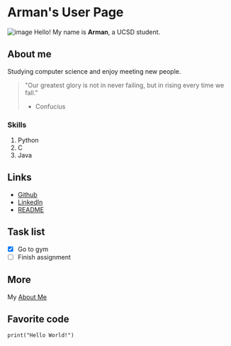 # Arman's User Page
![image](https://i.imgflip.com/19003n.jpg)
Hello! My name is **Arman**, a UCSD student.

## About me

Studying computer science and enjoy meeting new people.

> "Our greatest glory is not in never failing, but in rising every time we fall."
> - Confucius

### Skills
1. Python
2. C
3. Java

## Links
- [Github](https://github.com/ArmanNurbalin)
- [LinkedIn](https://www.linkedin.com/in/arman-nurbalin-2524612a6/)
- [README](./README.md)

## Task list
- [x] Go to gym
- [ ] Finish assignment

## More
My [About Me](#about-me)

## Favorite code
```
print("Hello World!")
```